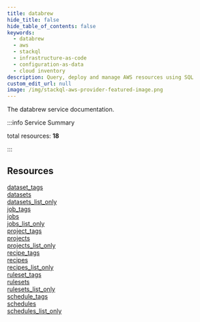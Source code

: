```yaml
---
title: databrew
hide_title: false
hide_table_of_contents: false
keywords:
  - databrew
  - aws
  - stackql
  - infrastructure-as-code
  - configuration-as-data
  - cloud inventory
description: Query, deploy and manage AWS resources using SQL
custom_edit_url: null
image: /img/stackql-aws-provider-featured-image.png
---
```


The databrew service documentation.

:::info Service Summary

<div class="row">
<div class="providerDocColumn">
<span>total resources:&nbsp;<b>18</b></span><br />
</div>
</div>

:::

## Resources
<div class="row">
<div class="providerDocColumn">
<a href="/services/databrew/dataset_tags/">dataset_tags</a><br />
<a href="/services/databrew/datasets/">datasets</a><br />
<a href="/services/databrew/datasets_list_only/">datasets_list_only</a><br />
<a href="/services/databrew/job_tags/">job_tags</a><br />
<a href="/services/databrew/jobs/">jobs</a><br />
<a href="/services/databrew/jobs_list_only/">jobs_list_only</a><br />
<a href="/services/databrew/project_tags/">project_tags</a><br />
<a href="/services/databrew/projects/">projects</a><br />
<a href="/services/databrew/projects_list_only/">projects_list_only</a>
</div>
<div class="providerDocColumn">
<a href="/services/databrew/recipe_tags/">recipe_tags</a><br />
<a href="/services/databrew/recipes/">recipes</a><br />
<a href="/services/databrew/recipes_list_only/">recipes_list_only</a><br />
<a href="/services/databrew/ruleset_tags/">ruleset_tags</a><br />
<a href="/services/databrew/rulesets/">rulesets</a><br />
<a href="/services/databrew/rulesets_list_only/">rulesets_list_only</a><br />
<a href="/services/databrew/schedule_tags/">schedule_tags</a><br />
<a href="/services/databrew/schedules/">schedules</a><br />
<a href="/services/databrew/schedules_list_only/">schedules_list_only</a>
</div>
</div>